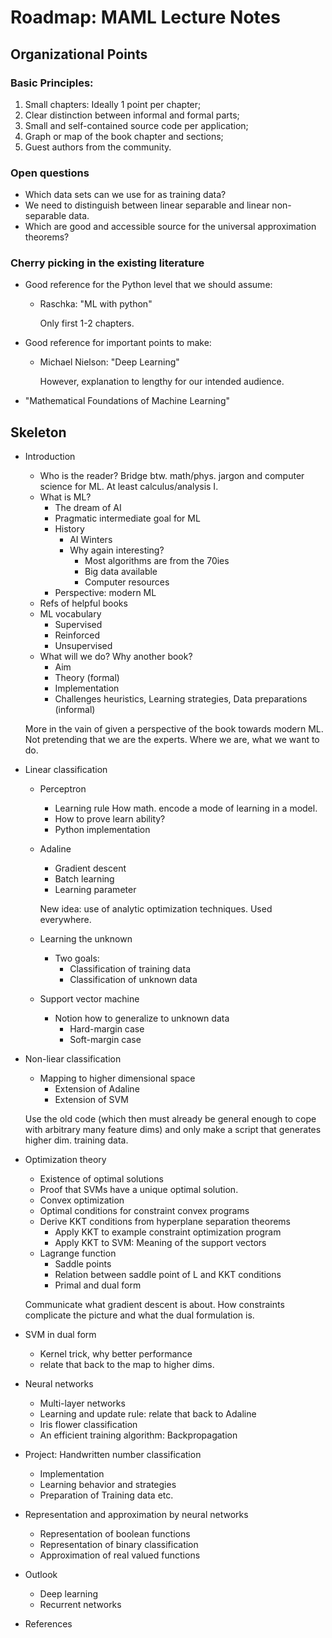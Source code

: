 # Roadmap: MAML Lecture Notes

## Organizational Points

### Basic Principles:

1. Small chapters: Ideally 1 point per chapter;
1. Clear distinction between informal and formal parts;
1. Small and self-contained source code per application;
1. Graph or map of the book chapter and sections;
1. Guest authors from the community.

### Open questions

* Which data sets can we use for as training data? 
* We need to distinguish between linear separable and linear non-separable
data.
* Which are good and accessible source for the universal approximation theorems?

### Cherry picking in the existing literature

* Good reference for the Python level that we should assume: 

    * Raschka: "ML with python"

        Only first 1-2 chapters.
    
* Good reference for important points to make:

    * Michael Nielson: "Deep Learning"

        However, explanation to lengthy for our intended audience.    

* "Mathematical Foundations of Machine Learning"

## Skeleton

* Introduction
    * Who is the reader?
        Bridge btw. math/phys. jargon and computer science for ML.
        At least calculus/analysis I.
    * What is ML?
        * The dream of AI
        * Pragmatic intermediate goal for ML
        * History
            * AI Winters
            * Why again interesting?
                * Most algorithms are from the 70ies
                * Big data available
                * Computer resources
        * Perspective: modern ML
    * Refs of helpful books
    * ML vocabulary 
        * Supervised
        * Reinforced
        * Unsupervised
    * What will we do? Why another book?
        * Aim
        * Theory (formal)
        * Implementation
        * Challenges heuristics, Learning strategies, Data preparations
        (informal)

    More in the vain of given a perspective of the book towards modern ML.
    Not pretending that we are the experts. Where we are, what we want to do.

* Linear classification
    * Perceptron
        * Learning rule
            How math. encode a mode of learning in a model.
        * How to prove learn ability?
        * Python implementation
            
    * Adaline
        * Gradient descent
        * Batch learning
        * Learning parameter
        
        New idea: use of analytic optimization techniques.
        Used everywhere.

    * Learning the unknown
        * Two goals: 
            * Classification of training data
            * Classification of unknown data
    
    * Support vector machine
        * Notion how to generalize to unknown data
            * Hard-margin case
            * Soft-margin case
            
* Non-liear classification
    * Mapping to higher dimensional space
        * Extension of Adaline
        * Extension of SVM
    
    Use the old code (which then must already be general enough to cope with
    arbitrary many feature dims) and only make a script that generates higher
    dim. training data.
            
* Optimization theory
    * Existence of optimal solutions
    * Proof that SVMs have a unique optimal solution.
    * Convex optimization
    * Optimal conditions for constraint convex programs
    * Derive KKT conditions from hyperplane separation theorems
        * Apply KKT to example constraint optimization program
        * Apply KKT to SVM: Meaning of the support vectors
    * Lagrange function
        * Saddle points
        * Relation between saddle point of L and KKT conditions
        * Primal and dual form
    
    Communicate what gradient descent is about. How constraints complicate the
    picture and what the dual formulation is.

* SVM in dual form
    * Kernel trick, why better performance
    * relate that back to the map to higher dims.

* Neural networks
    * Multi-layer networks
    * Learning and update rule: relate that back to Adaline
    * Iris flower classification
    * An efficient training algorithm: Backpropagation

* Project: Handwritten number classification
    * Implementation
    * Learning behavior and strategies
    * Preparation of Training data etc.
    
* Representation and approximation by neural networks
    * Representation of boolean functions
    * Representation of binary classification
    * Approximation of real valued functions

* Outlook
    * Deep learning
    * Recurrent networks
    
* References
